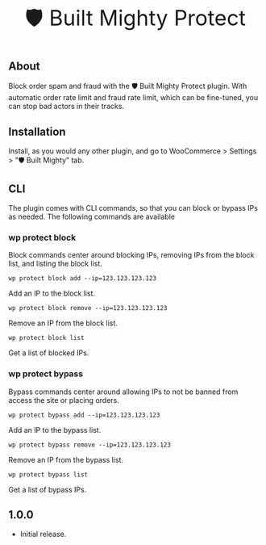 <p align="center" style="font-size:42px !important;">🛡️ Built Mighty Protect</p>

## About
Block order spam and fraud with the 🛡️ Built Mighty Protect plugin. With automatic order rate limit and fraud rate limit, which can be fine-tuned, you can stop bad actors in their tracks.

## Installation
Install, as you would any other plugin, and go to WooCommerce > Settings > "🛡️ Built Mighty" tab.

## CLI
The plugin comes with CLI commands, so that you can block or bypass IPs as needed. The following commands are available

### wp protect block
Block commands center around blocking IPs, removing IPs from the block list, and listing the block list.

```
wp protect block add --ip=123.123.123.123
```
Add an IP to the block list.

```
wp protect block remove --ip=123.123.123.123
```
Remove an IP from the block list.

```
wp protect block list
```
Get a list of blocked IPs.

### wp protect bypass
Bypass commands center around allowing IPs to not be banned from access the site or placing orders.

```
wp protect bypass add --ip=123.123.123.123
```
Add an IP to the bypass list.

```
wp protect bypass remove --ip=123.123.123.123
```
Remove an IP from the bypass list.

```
wp protect bypass list
```
Get a list of bypass IPs.

## 1.0.0

* Initial release.